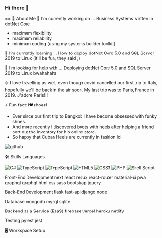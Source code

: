 ### Hi there 👋

== :rocket: About Me
🔭 I’m currently working on ...
Business Systems written in dotNet Core
- maximum flexibility
- maximum reliability
- minimum coding (using my systems builder toolkit)

🌱 I’m currently learning ...
How to deploy dotNet Core 5.0 and SQL Server 2019 to Linux
(it'll be fun, they said ;)

🤔 I’m looking for help with ...
Deploying dotNet Core 5.0 and SQL Server 2019 to Linux bwahahaha

✈️ I love travelling as well, even though covid cancelled our first trip to Italy, hopefully we'll be back in the air soon.
My last trip was to Paris, France in 2019. J'adore Paris!!!

⚡ Fun fact: I❤️shoes!
- Ever since our first trip to Bangkok I have become obsessed with funky shoes.
- And more recently I discovered boots with heels after helping a friend sort out the inventory for his online store.
- So happy that Cuban Heels are currently in fashion lol

<!--
**pauloneill/pauloneill** is a ✨ _special_ ✨ repository because its `README.md` (this file) appears on your GitHub profile.

Here are some ideas to get you started:

- 👯 I’m looking to collaborate on ...
- 💬 Ask me about ...
- 📫 How to reach me: ...
- 😄 Pronouns: ...
-->
![github](https://img.shields.io/badge/GitHub-000000?style=for-the-badge&logo=GitHub&logoColor=white)


🛠️ Skills
Languages

<img alt="C#" src="https://img.shields.io/badge/c%23-%23239120.svg?style=for-the-badge&logo=c-sharp&logoColor=white"/>
<img alt="TypeScript" src="https://img.shields.io/badge/typescript-%23007ACC.svg?style=for-the-badge&logo=typescript&logoColor=white"/>
<img alt="TypeScript" src="https://img.shields.io/badge/typescript-%23007ACC.svg?style=for-the-badge&logo=typescript&logoColor=white"/>
<img alt="HTML5" src="https://img.shields.io/badge/html5-%23E34F26.svg?style=for-the-badge&logo=html5&logoColor=white"/>
<img alt="CSS3" src="https://img.shields.io/badge/css3-%231572B6.svg?style=for-the-badge&logo=css3&logoColor=white"/>
<img alt="PHP" src="https://img.shields.io/badge/php-%23777BB4.svg?style=for-the-badge&logo=php&logoColor=white"/>
<img alt="Shell Script" src="https://img.shields.io/badge/shell_script-%23121011.svg?style=for-the-badge&logo=gnu-bash&logoColor=white"/>

Front-End Development
next react redux react-router material-ui pwa graphql graphql html css sass bootstrap jquery

Back-End Development
flask fast-api django node

Database
mongodb mysql sqlite

Backend as a Service (BaaS)
firebase vercel heroku netlify

Testing
pytest jest

🖥️ Workspace Setup

